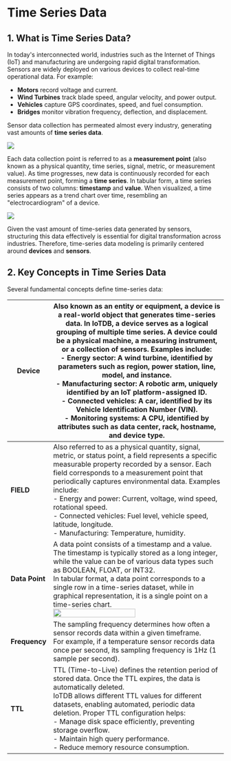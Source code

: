 <!--

    Licensed to the Apache Software Foundation (ASF) under one
    or more contributor license agreements.  See the NOTICE file
    distributed with this work for additional information
    regarding copyright ownership.  The ASF licenses this file
    to you under the Apache License, Version 2.0 (the
    "License"); you may not use this file except in compliance
    with the License.  You may obtain a copy of the License at
    
        http://www.apache.org/licenses/LICENSE-2.0
    
    Unless required by applicable law or agreed to in writing,
    software distributed under the License is distributed on an
    "AS IS" BASIS, WITHOUT WARRANTIES OR CONDITIONS OF ANY
    KIND, either express or implied.  See the License for the
    specific language governing permissions and limitations
    under the License.

-->
# Time Series Data

## 1. What is Time Series Data?

In today's interconnected world, industries such as the Internet of Things (IoT) and manufacturing are undergoing rapid digital transformation. Sensors are widely deployed on various devices to collect real-time operational data. For example:

- **Motors** record voltage and current.
- **Wind Turbines** track blade speed, angular velocity, and power output.
- **Vehicles** capture GPS coordinates, speed, and fuel consumption.
- **Bridges** monitor vibration frequency, deflection, and displacement.

Sensor data collection has permeated almost every industry, generating vast amounts of **time series data**.

![](/img/20240505154735.png)

Each data collection point is referred to as a **measurement point** (also known as a physical quantity, time series, signal, metric, or measurement value). As time progresses, new data is continuously recorded for each measurement point, forming a **time series**. In tabular form, a time series consists of two columns: **timestamp** and **value**. When visualized, a time series appears as a trend chart over time, resembling an "electrocardiogram" of a device.

![](/img/20240505154843.png)

Given the vast amount of time-series data generated by sensors, structuring this data effectively is essential for digital transformation across industries. Therefore, time-series data modeling is primarily centered around **devices** and **sensors**.

## 2. Key Concepts in Time Series Data

Several fundamental concepts define time-series data:

| **Device**              | Also known as an entity or equipment, a device is a real-world object that generates time-series data. In IoTDB, a device serves as a logical grouping of multiple time series. A device could be a physical machine, a measuring instrument, or a collection of sensors. Examples include:<br>- Energy sector: A wind turbine, identified by parameters such as region, power station, line, model, and instance.<br>- Manufacturing sector: A robotic arm, uniquely identified by an IoT platform-assigned ID.<br>- Connected vehicles: A car, identified by its Vehicle Identification Number (VIN).<br>- Monitoring systems: A CPU, identified by attributes such as data center, rack, hostname, and device type.|
| ------------------------------- | ------------------------------------------------------------ |
| **FIELD**   | Also referred to as a physical quantity, signal, metric, or status point, a field represents a specific measurable property recorded by a sensor. Each field corresponds to a measurement point that periodically captures environmental data. Examples include:<br>- Energy and power: Current, voltage, wind speed, rotational speed.<br>- Connected vehicles: Fuel level, vehicle speed, latitude, longitude.<br>- Manufacturing: Temperature, humidity.|
| **Data Point**        | A data point consists of a timestamp and a value. The timestamp is typically stored as a long integer, while the value can be of various data types such as BOOLEAN, FLOAT, or INT32. <br>In tabular format, a data point corresponds to a single row in a time-series dataset, while in graphical representation, it is a single point on a time-series chart.<br> <img src="/img/20240505154843.png" alt="" style="width: 70%;"/> |
| **Frequency**       | The sampling frequency determines how often a sensor records data within a given timeframe.<br>For example, if a temperature sensor records data once per second, its sampling frequency is 1Hz (1 sample per second). |
| **TTL**  | TTL (Time-to-Live) defines the retention period of stored data. Once the TTL expires, the data is automatically deleted.<br>IoTDB allows different TTL values for different datasets, enabling automated, periodic data deletion. Proper TTL configuration helps:<br>- Manage disk space efficiently, preventing storage overflow.<br>- Maintain high query performance.<br>- Reduce memory resource consumption. |